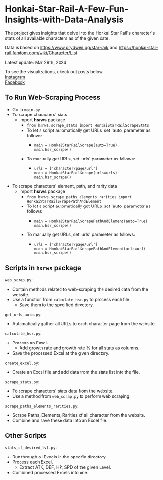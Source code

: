 # Honkai-Star-Rail-A-Few-Fun-Insights-with-Data-Analysis
The project gives insights that delve into the Honkai Star Rail's character's stats of all available characters as of the given date.

Data is based on https://www.prydwen.gg/star-rail/ and https://honkai-star-rail.fandom.com/wiki/Character/List

Latest update: Mar 29th, 2024

To see the visualizations, check out posts below:  
[Instagram](https://www.instagram.com/p/C5Ga0VUrvw6/?utm_source=ig_web_copy_link&igsh=MzRlODBiNWFlZA==)  
[Facebook](https://www.facebook.com/permalink.php?story_fbid=pfbid021XN18hLpJm7qcaPduZRF55TrkdnCSpvx329UpKyXhAtQ7yiheLPaRVxFwqDXQnrkl&id=61553626169836)

## To Run Web-Scraping Process

- Go to ```main.py```
- To scrape characters' stats
  - import **hsrws** package
    - ```from hsrws.scrape_stats import HonkaiStarRailScrapeStats```
    - To let a script automatically get URLs, set 'auto' parameter as follows:
      - ```
        main = HonkaiStarRailScrape(auto=True)
        main.hsr_scrape()
        ```
    - To manually get URLs, set 'urls' parameter as follows:
      - ```
        urls = ['character/page/url']
        main = HonkaiStarRailScrape(urls=urls)
        main.hsr_scrape()
        ```
- To scrape characters' element, path, and rarity data
  - import **hsrws** package
    - ```from hsrws.scrape_paths_elements_rarities import HonkaiStarRailScrapePathAndElement```
    - To let a script automatically get URLs, set 'auto' parameter as follows:
      - ```
        main = HonkaiStarRailScrapePathAndElement(auto=True)
        main.hsr_scrape()
        ```
    - To manually get URLs, set 'urls' parameter as follows:
      - ```
        urls = ['character/page/url']
        main = HonkaiStarRailScrapePathAndElement(urls=url)
        main.hsr_scrape()
        ```

## Scripts in ```hsrws``` package
```web_scrap.py```:

- Contain methods related to web-scraping the desired data from the website.
- Use a function from ```calculate_hsr.py``` to process each file.
  - Save them to the specified directory.

```get_urls_auto.py```:

- Automatically gather all URLs to each character page from the website.

```calculate_hsr.py```:

- Process an Excel.
  - Add growth rate and growth rate % for all stats as columns.
- Save the processed Excel at the given directory.

```create_excel.py```:

- Create an Excel file and add data from the stats list into the file.

```scrape_stats.py```:

- To scrape characters' stats data from the website.
- Use a method from ```web_scrap.py``` to perform web scraping.

```scrape_paths_elements_rarities.py```:

- Scrape Paths, Elements, Rarities of all character from the website.
- Combine and save these data into an Excel file.

## Other Scripts
```stats_of_desired_lvl.py```:

- Run through all Excels in the specific directory.
- Process each Excel.
  - Extract ATK, DEF, HP, SPD of the given Level.
- Combined processed Excels into one.      


